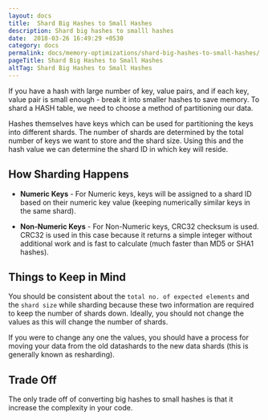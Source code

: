 ```yaml
---
layout: docs
title:  Shard Big Hashes to Small Hashes
description: Shard big hashes to smalll hashes
date:  2018-03-26 16:49:29 +0530
category: docs
permalink: docs/memory-optimizations/shard-big-hashes-to-small-hashes/
pageTitle: Shard Big Hashes to Small Hashes
altTag: Shard Big Hashes to Small Hashes
---
```


If you have a hash with large number of key, value pairs, and if each key, value pair is small enough - break it into smaller hashes to save memory. To shard a HASH table, we need to choose a method of partitioning our data.

Hashes themselves have keys which can be used for partitioning the keys into different shards. The number of shards are determined by the total number of keys we want to store and the shard size. Using this and the hash value we can determine the shard ID in which key will reside.

## How Sharding Happens

- **Numeric Keys** - For Numeric keys, keys will be assigned to a shard ID based on their numeric key value (keeping numerically similar keys in the same shard).

- **Non-Numeric Keys** - For Non-Numeric keys, CRC32 checksum is used. CRC32 is used in this case because it returns a simple integer without additional work and is fast to calculate (much faster than MD5 or SHA1 hashes).

## Things to Keep in Mind

You should be consistent about the `total no. of expected elements` and the `shard size` while sharding because these two information are required to keep the number of shards down. Ideally, you should not change the values as this will change the number of shards.

If you were to change any one the values, you should have a process for moving your data from the old datashards to the new data shards (this is generally known as resharding).

## Trade Off

The only trade off of converting big hashes to small hashes is that it increase the complexity in your code.
